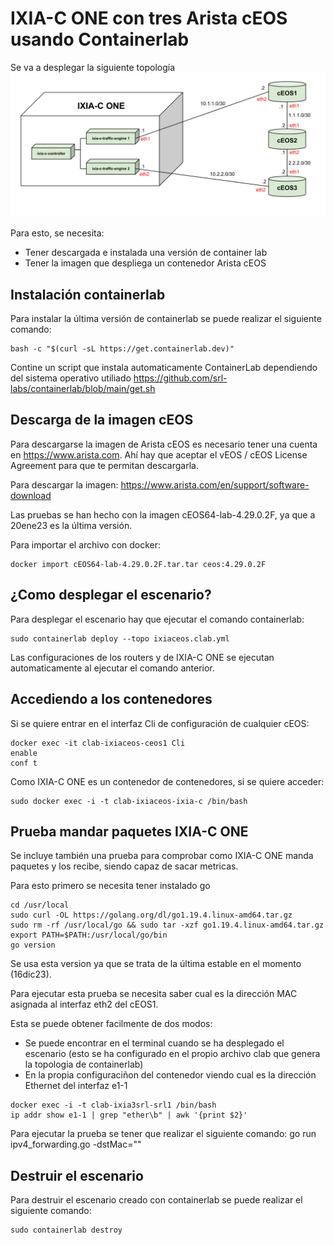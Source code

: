 #  IXIA-C ONE con tres Arista cEOS usando Containerlab

Se va a desplegar la siguiente topología
![Topología](https://github.com/LauSeVe/containerlab_IXIA-CONE_cEOS/blob/main/images/IxiaCeos.svg)

Para esto, se necesita:
- Tener descargada e instalada una versión de container lab
- Tener la imagen que despliega un contenedor Arista cEOS 


## Instalación containerlab
Para instalar la última versión de containerlab se puede realizar el siguiente comando:
~~~~
bash -c "$(curl -sL https://get.containerlab.dev)"
~~~~

Contine un script que instala automaticamente ContainerLab dependiendo del sistema operativo utiliado
https://github.com/srl-labs/containerlab/blob/main/get.sh



## Descarga de la imagen cEOS

Para descargarse la imagen de Arista cEOS es necesario tener una cuenta en https://www.arista.com.
Ahí hay que aceptar el vEOS / cEOS License Agreement para que te permitan descargarla. 

Para descargar la imagen: 
https://www.arista.com/en/support/software-download

Las pruebas se han hecho con la imagen cEOS64-lab-4.29.0.2F, ya que a 20ene23 es la última versión.

Para importar el archivo con docker:
~~~
docker import cEOS64-lab-4.29.0.2F.tar.tar ceos:4.29.0.2F
~~~


## ¿Como desplegar el escenario?
Para desplegar el escenario hay que ejecutar el comando containerlab:
~~~~
sudo containerlab deploy --topo ixiaceos.clab.yml 
~~~~

Las configuraciones de los routers y de IXIA-C ONE se ejecutan automaticamente al ejecutar el comando anterior. 



## Accediendo a los contenedores
Si se quiere entrar en el interfaz Cli de configuración de cualquier cEOS:
~~~
docker exec -it clab-ixiaceos-ceos1 Cli
enable
conf t
~~~
Como IXIA-C ONE es un contenedor de contenedores, si se quiere acceder:
~~~
sudo docker exec -i -t clab-ixiaceos-ixia-c /bin/bash
~~~


## Prueba mandar paquetes IXIA-C ONE
Se incluye también una prueba para comprobar como IXIA-C ONE manda paquetes y los recibe, siendo capaz de sacar metricas.

Para esto primero se necesita tener instalado go

~~~
cd /usr/local
sudo curl -OL https://golang.org/dl/go1.19.4.linux-amd64.tar.gz
sudo rm -rf /usr/local/go && sudo tar -xzf go1.19.4.linux-amd64.tar.gz
export PATH=$PATH:/usr/local/go/bin
go version
~~~
Se usa esta version ya que se trata de la última estable en el momento (16dic23).

Para ejecutar esta prueba se necesita saber cual es la dirección MAC asignada al interfaz eth2 del cEOS1.

Esta se puede obtener facilmente de dos modos:
- Se puede encontrar en el terminal cuando se ha desplegado el escenario (esto se ha configurado en el propio archivo clab que genera la topologia de containerlab)
- En la propia configuraciñon del contenedor viendo cual es la dirección Ethernet del interfaz e1-1

~~~
docker exec -i -t clab-ixia3srl-srl1 /bin/bash
ip addr show e1-1 | grep "ether\b" | awk '{print $2}'
~~~

Para ejecutar la prueba se tener que realizar el siguiente comando:
go run ipv4_forwarding.go -dstMac="<MAC cEOS e1-1>"

## Destruir el escenario
Para destruir el escenario creado con containerlab se puede realizar el siguiente comando:
~~~
sudo containerlab destroy
~~~
